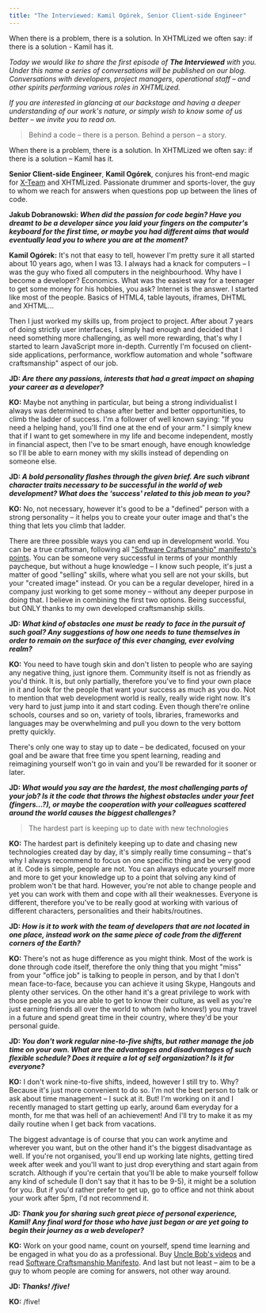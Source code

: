 ```yaml
---
title: "The Interviewed: Kamil Ogórek, Senior Client-side Engineer"
---
```


When there is a problem, there is a solution. In XHTMLized we often say: if there is a solution - Kamil has it.

_Today we would like to share the first episode of **The Interviewed** with you. Under this name a series of conversations will be published on our blog. Conversations with developers, project managers, operational staff – and other spirits performing various roles in XHTMLized._

_If you are interested in glancing at our backstage and having a deeper understanding of our work's nature, or simply wish to know some of us better – we invite you to read on._

> Behind a code – there is a person. Behind a person – a story.

When there is a problem, there is a solution. In XHTMLized we often say: if there is a solution – Kamil has it.

**Senior Client-side Engineer**, **Kamil Ogórek**, conjures his front-end magic for [X-Team](http://x-team.com/) and XHTMLized. Passionate drummer and sports-lover, the guy to whom we reach for answers when questions pop up between the lines of code.

**Jakub Dobranowski: _When did the passion for code begin? Have you dreamt to be a developer since you laid your fingers on the computer's keyboard for the first time, or maybe you had different aims that would eventually lead you to where you are at the moment?_**

**Kamil Ogórek:** It's not that easy to tell, however I'm pretty sure it all started about 10 years ago, when I was 13\. I always had a knack for computers – I was the guy who fixed all computers in the neighbourhood. Why have I become a developer? Economics. What was the easiest way for a teenager to get some money for his hobbies, you ask? Internet is the answer. I started like most of the people. Basics of HTML4, table layouts, iframes, DHTML and XHTML…

Then I just worked my skills up, from project to project. After about 7 years of doing strictly user interfaces, I simply had enough and decided that I need something more challenging, as well more rewarding, that's why I started to learn JavaScript more in-depth. Currently I'm focused on client-side applications, performance, workflow automation and whole "software craftsmanship" aspect of our job.

**JD: _Are there any passions, interests that had a great impact on shaping your career as a developer?_**

**KO:** Maybe not anything in particular, but being a strong individualist I always was determined to chase after better and better opportunities, to climb the ladder of success. I'm a follower of well known saying: "If you need a helping hand, you'll find one at the end of your arm." I simply knew that if I want to get somewhere in my life and become independent, mostly in financial aspect, then I've to be smart enough, have enough knowledge so I'll be able to earn money with my skills instead of depending on someone else.

**JD: _A bold personality flashes through the given brief. Are such vibrant character traits necessary to be successful in the world of web development? What does the ‘success' related to this job mean to you?_**

**KO:** No, not necessary, however it's good to be a "defined" person with a strong personality – it helps you to create your outer image and that's the thing that lets you climb that ladder.

There are three possible ways you can end up in development world. You can be a true craftsman, following all ["Software Craftsmanship" manifesto's points](//en.wikipedia.org/wiki/Software_craftsmanship). You can be someone very successful in terms of your monthly paycheque, but without a huge knowledge – I know such people, it's just a matter of good "selling" skills, where what you sell are not your skills, but your "created image" instead. Or you can be a regular developer, hired in a company just working to get some money – without any deeper purpose in doing that. I believe in combining the first two options. Being successful, but ONLY thanks to my own developed craftsmanship skills.

**JD: _What kind of obstacles one must be ready to face in the pursuit of such goal? Any suggestions of how one needs to tune themselves in order to remain on the surface of this ever changing, ever evolving realm?_**

**KO:** You need to have tough skin and don't listen to people who are saying any negative thing, just ignore them. Community itself is not as friendly as you'd think. It is, but only partially, therefore you've to find your own place in it and look for the people that want your success as much as you do. Not to mention that web development world is really, really wide right now. It's very hard to just jump into it and start coding. Even though there're online schools, courses and so on, variety of tools, libraries, frameworks and languages may be overwhelming and pull you down to the very bottom pretty quickly.

There's only one way to stay up to date – be dedicated, focused on your goal and be aware that free time you spent learning, reading and reimagining yourself won't go in vain and you'll be rewarded for it sooner or later.

**JD: _What would you say are the hardest, the most challenging parts of your job? Is it the code that throws the highest obstacles under your feet (fingers…?), or maybe the cooperation with your colleagues scattered around the world causes the biggest challenges?_**

> The hardest part is keeping up to date with new technologies

**KO:** The hardest part is definitely keeping up to date and chasing new technologies created day by day, it's simply really time consuming – that's why I always recommend to focus on one specific thing and be very good at it. Code is simple, people are not. You can always educate yourself more and more to get your knowledge up to a point that solving any kind of problem won't be that hard. However, you're not able to change people and yet you can work with them and cope with all their weaknesses. Everyone is different, therefore you've to be really good at working with various of different characters, personalities and their habits/routines.

**JD: _How is it to work with the team of developers that are not located in one place, instead work on the same piece of code from the different corners of the Earth?_**

**KO:** There's not as huge difference as you might think. Most of the work is done through code itself, therefore the only thing that you might "miss" from your "office job" is talking to people in person, and by that I don't mean face-to-face, because you can achieve it using Skype, Hangouts and plenty other services. On the other hand it's a great privilege to work with those people as you are able to get to know their culture, as well as you're just earning friends all over the world to whom (who knows!) you may travel in a future and spend great time in their country, where they'd be your personal guide.

**JD: _You don't work regular nine-to-five shifts, but rather manage the job time on your own. What are the advantages and disadvantages of such flexible schedule? Does it require a lot of self organization? Is it for everyone?_**

**KO:** I don't work nine-to-five shifts, indeed, however I still try to. Why? Because it's just more convenient to do so. I'm not the best person to talk or ask about time management – I suck at it. But! I'm working on it and I recently managed to start getting up early, around 6am everyday for a month, for me that was hell of an achievement! And I'll try to make it as my daily routine when I get back from vacations.

The biggest advantage is of course that you can work anytime and wherever you want, but on the other hand it's the biggest disadvantage as well. If you're not organised, you'll end up working late nights, getting tired week after week and you'll want to just drop everything and start again from scratch. Although if you're certain that you'll be able to make yourself follow any kind of schedule (I don't say that it has to be 9-5), it might be a solution for you. But if you'd rather prefer to get up, go to office and not think about your work after 5pm, I'd not recommend it.

**JD: _Thank you for sharing such great piece of personal experience, Kamil! Any final word for those who have just began or are yet going to begin their journey as a web developer?_**

**KO:** Work on your good name, count on yourself, spend time learning and be engaged in what you do as a professional. Buy [Uncle Bob's videos](http://cleancoders.com/) and read [Software Craftsmanship Manifesto](http://manifesto.softwarecraftsmanship.org/). And last but not least – aim to be a guy to whom people are coming for answers, not other way around.

**JD: _Thanks! /five!_**

**KO:** /five!
